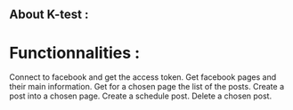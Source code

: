 
## About K-test :
# Functionnalities :
Connect to facebook and get the access token.
Get facebook pages and their main information.
Get for a chosen page the list of the posts.
Create a post into a chosen page.
Create a schedule post.
Delete a chosen post.
